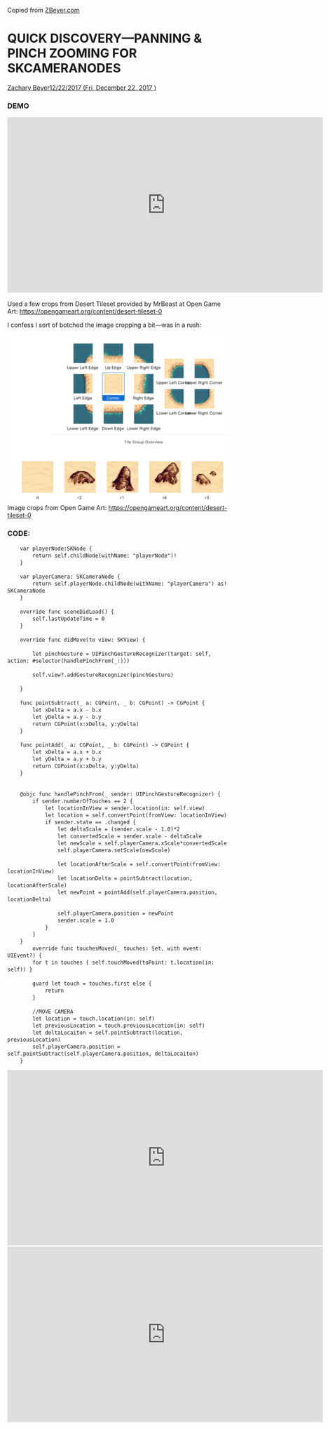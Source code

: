 Copied from [ZBeyer.com]()

QUICK DISCOVERY—PANNING & PINCH ZOOMING FOR SKCAMERANODES
=========================================================

[Zachary Beyer](http://www.zbeyer.com/author/zbeyer/)[12/22/2017 (Fri, December 22, 2017 )](http://www.zbeyer.com/quick-discovery-panning-pinch-zooming-for-skcameranodes/)

### DEMO

<iframe width="720" height="400" src="https://www.youtube.com/embed/YV43_jf1DKs" frameborder="0" allow="accelerometer; autoplay; encrypted-media; gyroscope; picture-in-picture" allowfullscreen></iframe>



Used a few crops from Desert Tileset provided by MrBeast at Open Game Art: <https://opengameart.org/content/desert-tileset-0>

I confess I sort of botched the image cropping a bit—was in a rush:

[![img](assets/Screen-Shot-2017-12-23-at-4.23.08-PM-1024x778.jpg)](http://www.zbeyer.com/wp-content/uploads/2017/12/Screen-Shot-2017-12-23-at-4.23.08-PM.jpg)Image crops from Open Game Art: https://opengameart.org/content/desert-tileset-0

### CODE:

```
    var playerNode:SKNode {
        return self.childNode(withName: "playerNode")!
    }
    
    var playerCamera: SKCameraNode {
        return self.playerNode.childNode(withName: "playerCamera") as! SKCameraNode
    }
    
    override func sceneDidLoad() {
        self.lastUpdateTime = 0
    }
    
    override func didMove(to view: SKView) {
        
        let pinchGesture = UIPinchGestureRecognizer(target: self, action: #selector(handlePinchFrom(_:)))
        
        self.view?.addGestureRecognizer(pinchGesture)
        
    }
    
    func pointSubtract(_ a: CGPoint, _ b: CGPoint) -> CGPoint {
        let xDelta = a.x - b.x
        let yDelta = a.y - b.y
        return CGPoint(x:xDelta, y:yDelta)
    }
    
    func pointAdd(_ a: CGPoint, _ b: CGPoint) -> CGPoint {
        let xDelta = a.x + b.x
        let yDelta = a.y + b.y
        return CGPoint(x:xDelta, y:yDelta)
    }

    
    @objc func handlePinchFrom(_ sender: UIPinchGestureRecognizer) {
        if sender.numberOfTouches == 2 {
            let locationInView = sender.location(in: self.view)
            let location = self.convertPoint(fromView: locationInView)
            if sender.state == .changed {
                let deltaScale = (sender.scale - 1.0)*2
                let convertedScale = sender.scale - deltaScale
                let newScale = self.playerCamera.xScale*convertedScale
                self.playerCamera.setScale(newScale)
                
                let locationAfterScale = self.convertPoint(fromView: locationInView)
                let locationDelta = pointSubtract(location, locationAfterScale)
                let newPoint = pointAdd(self.playerCamera.position, locationDelta)
                
                self.playerCamera.position = newPoint
                sender.scale = 1.0
            }
        }
    }
        override func touchesMoved(_ touches: Set, with event: UIEvent?) {
        for t in touches { self.touchMoved(toPoint: t.location(in: self)) }
        
        guard let touch = touches.first else {
            return
        }
        
        //MOVE CAMERA
        let location = touch.location(in: self)
        let previousLocation = touch.previousLocation(in: self)
        let deltaLocaiton = self.pointSubtract(location, previousLocation)
        self.playerCamera.position = self.pointSubtract(self.playerCamera.position, deltaLocaiton)
    }
```

<iframe width="720" height="400" src="https://www.youtube.com/embed/hTobpU23sik" frameborder="0" allow="accelerometer; autoplay; encrypted-media; gyroscope; picture-in-picture" allowfullscreen></iframe>

<iframe width="720" height="400" src="https://www.youtube.com/embed/kaFSw_LHbiw" frameborder="0" allow="accelerometer; autoplay; encrypted-media; gyroscope; picture-in-picture" allowfullscreen></iframe>

